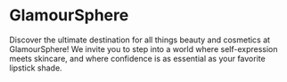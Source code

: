 # GlamourSphere
Discover the ultimate destination for all things beauty and cosmetics at GlamourSphere! We invite you to step into a world where self-expression meets skincare, and where confidence is as essential as your favorite lipstick shade.

